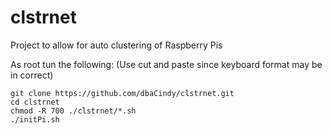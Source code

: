 
# clstrnet
Project to allow for auto clustering of Raspberry Pis

As root tun the following: (Use cut and paste since keyboard format may be in correct)
```
git clone https://github.com/dbaCindy/clstrnet.git
cd clstrnet
chmod -R 700 ./clstrnet/*.sh
./initPi.sh
```

